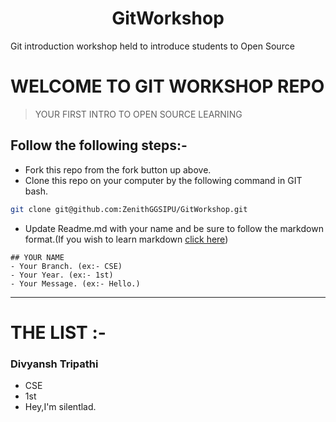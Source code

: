 <h1 align="center">GitWorkshop</h1>

Git introduction workshop held to introduce students to Open Source

# WELCOME TO GIT WORKSHOP REPO

> YOUR FIRST INTRO TO OPEN SOURCE LEARNING

## Follow the following steps:-

- Fork this repo from the fork button up above.
- Clone this repo on your computer by the following command in GIT bash.

```sh
git clone git@github.com:ZenithGGSIPU/GitWorkshop.git
```

- Update Readme.md with your name and be sure to follow the markdown format.(If you wish to learn markdown [click here](https://github.com/satwikkansal/readme_styles))

```
## YOUR NAME
- Your Branch. (ex:- CSE)
- Your Year. (ex:- 1st)
- Your Message. (ex:- Hello.)
```

---

# THE LIST :-

### Divyansh Tripathi

- CSE
- 1st
- Hey,I'm silentlad.
